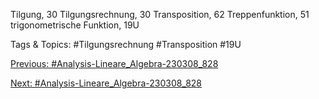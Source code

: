 Tilgung, 30
Tilgungsrechnung, 30
Transposition, 62
Treppenfunktion, 51
trigonometrische Funktion, 19U

   Tags & Topics:
   #Tilgungsrechnung
   #Transposition
   #19U

[Previous: #Analysis-Lineare_Algebra-230308_828](Analysis-Lineare_Algebra-230308_828.md)

[Next: #Analysis-Lineare_Algebra-230308_828](Analysis-Lineare_Algebra-230308_828.md)